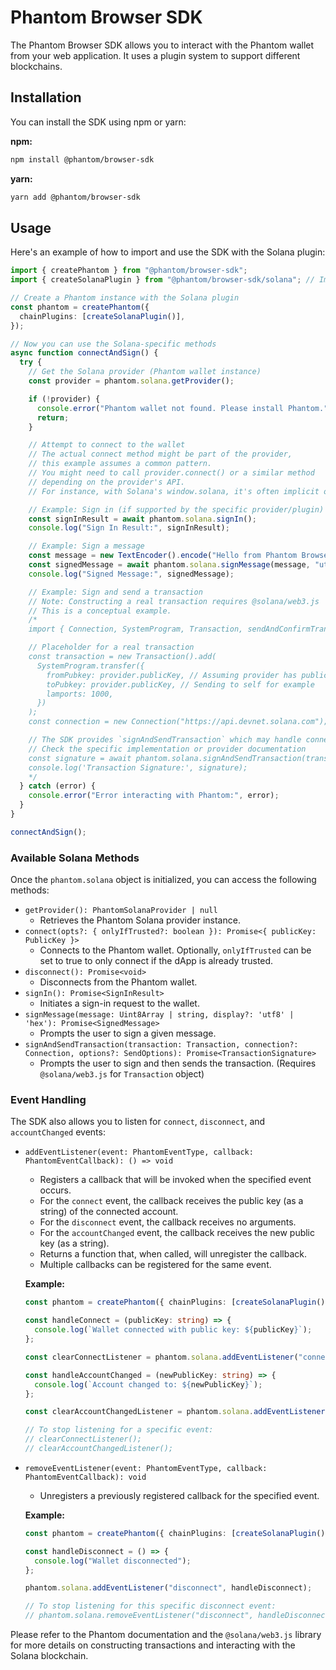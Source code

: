 # Phantom Browser SDK

The Phantom Browser SDK allows you to interact with the Phantom wallet from your web application. It uses a plugin system to support different blockchains.

## Installation

You can install the SDK using npm or yarn:

**npm:**

```bash
npm install @phantom/browser-sdk
```

**yarn:**

```bash
yarn add @phantom/browser-sdk
```

## Usage

Here's an example of how to import and use the SDK with the Solana plugin:

```typescript
import { createPhantom } from "@phantom/browser-sdk";
import { createSolanaPlugin } from "@phantom/browser-sdk/solana"; // Import the solana plugin

// Create a Phantom instance with the Solana plugin
const phantom = createPhantom({
  chainPlugins: [createSolanaPlugin()],
});

// Now you can use the Solana-specific methods
async function connectAndSign() {
  try {
    // Get the Solana provider (Phantom wallet instance)
    const provider = phantom.solana.getProvider();

    if (!provider) {
      console.error("Phantom wallet not found. Please install Phantom.");
      return;
    }

    // Attempt to connect to the wallet
    // The actual connect method might be part of the provider,
    // this example assumes a common pattern.
    // You might need to call provider.connect() or a similar method
    // depending on the provider's API.
    // For instance, with Solana's window.solana, it's often implicit or handled by specific actions.

    // Example: Sign in (if supported by the specific provider/plugin)
    const signInResult = await phantom.solana.signIn();
    console.log("Sign In Result:", signInResult);

    // Example: Sign a message
    const message = new TextEncoder().encode("Hello from Phantom Browser SDK!");
    const signedMessage = await phantom.solana.signMessage(message, "utf8");
    console.log("Signed Message:", signedMessage);

    // Example: Sign and send a transaction
    // Note: Constructing a real transaction requires @solana/web3.js
    // This is a conceptual example.
    /*
    import { Connection, SystemProgram, Transaction, sendAndConfirmTransaction } from '@solana/web3.js';

    // Placeholder for a real transaction
    const transaction = new Transaction().add(
      SystemProgram.transfer({
        fromPubkey: provider.publicKey, // Assuming provider has publicKey
        toPubkey: provider.publicKey, // Sending to self for example
        lamports: 1000,
      })
    );
    const connection = new Connection("https://api.devnet.solana.com"); // or your desired cluster

    // The SDK provides `signAndSendTransaction` which may handle connection internally or require it
    // Check the specific implementation or provider documentation
    const signature = await phantom.solana.signAndSendTransaction(transaction, connection); // Adjust based on actual API
    console.log('Transaction Signature:', signature);
    */
  } catch (error) {
    console.error("Error interacting with Phantom:", error);
  }
}

connectAndSign();
```

### Available Solana Methods

Once the `phantom.solana` object is initialized, you can access the following methods:

- `getProvider(): PhantomSolanaProvider | null`
  - Retrieves the Phantom Solana provider instance.
- `connect(opts?: { onlyIfTrusted?: boolean }): Promise<{ publicKey: PublicKey }>`
  - Connects to the Phantom wallet. Optionally, `onlyIfTrusted` can be set to true to only connect if the dApp is already trusted.
- `disconnect(): Promise<void>`
  - Disconnects from the Phantom wallet.
- `signIn(): Promise<SignInResult>`
  - Initiates a sign-in request to the wallet.
- `signMessage(message: Uint8Array | string, display?: 'utf8' | 'hex'): Promise<SignedMessage>`
  - Prompts the user to sign a given message.
- `signAndSendTransaction(transaction: Transaction, connection?: Connection, options?: SendOptions): Promise<TransactionSignature>`
  - Prompts the user to sign and then sends the transaction. (Requires `@solana/web3.js` for `Transaction` object)

### Event Handling

The SDK also allows you to listen for `connect`, `disconnect`, and `accountChanged` events:

- `addEventListener(event: PhantomEventType, callback: PhantomEventCallback): () => void`

  - Registers a callback that will be invoked when the specified event occurs.
  - For the `connect` event, the callback receives the public key (as a string) of the connected account.
  - For the `disconnect` event, the callback receives no arguments.
  - For the `accountChanged` event, the callback receives the new public key (as a string).
  - Returns a function that, when called, will unregister the callback.
  - Multiple callbacks can be registered for the same event.

  **Example:**

  ```typescript
  const phantom = createPhantom({ chainPlugins: [createSolanaPlugin()] });

  const handleConnect = (publicKey: string) => {
    console.log(`Wallet connected with public key: ${publicKey}`);
  };

  const clearConnectListener = phantom.solana.addEventListener("connect", handleConnect);

  const handleAccountChanged = (newPublicKey: string) => {
    console.log(`Account changed to: ${newPublicKey}`);
  };

  const clearAccountChangedListener = phantom.solana.addEventListener("accountChanged", handleAccountChanged);

  // To stop listening for a specific event:
  // clearConnectListener();
  // clearAccountChangedListener();
  ```

- `removeEventListener(event: PhantomEventType, callback: PhantomEventCallback): void`

  - Unregisters a previously registered callback for the specified event.

  **Example:**

  ```typescript
  const phantom = createPhantom({ chainPlugins: [createSolanaPlugin()] });

  const handleDisconnect = () => {
    console.log("Wallet disconnected");
  };

  phantom.solana.addEventListener("disconnect", handleDisconnect);

  // To stop listening for this specific disconnect event:
  // phantom.solana.removeEventListener("disconnect", handleDisconnect);
  ```

Please refer to the Phantom documentation and the `@solana/web3.js` library for more details on constructing transactions and interacting with the Solana blockchain.

